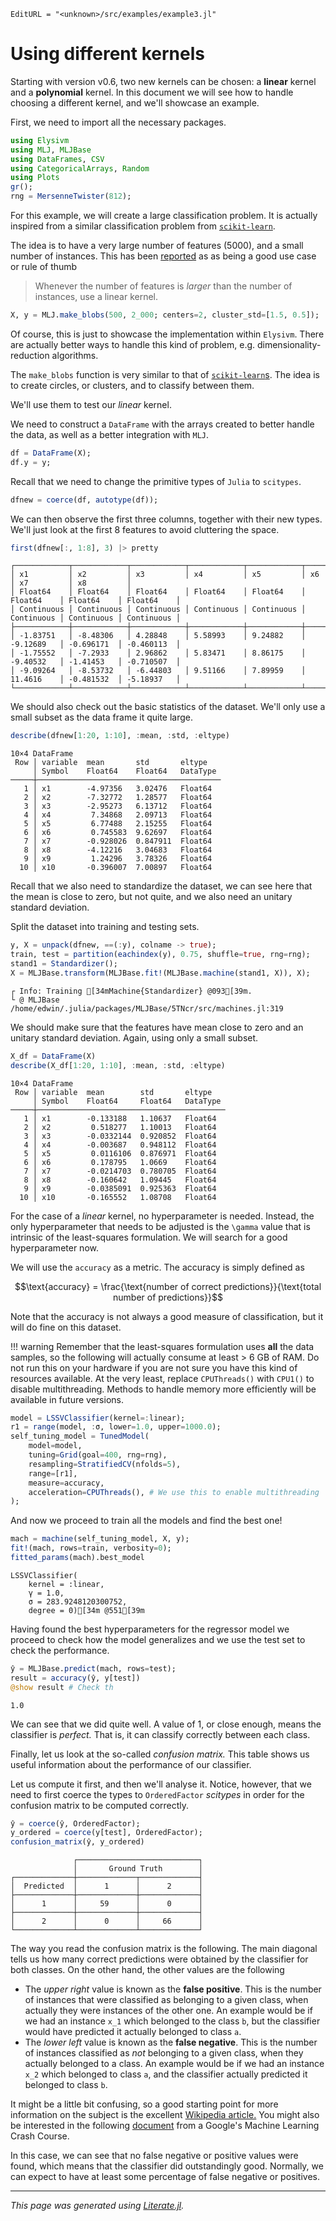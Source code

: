 ```@meta
EditURL = "<unknown>/src/examples/example3.jl"
```

# Using different kernels

Starting with version v0.6, two new kernels can be chosen: a **linear** kernel and a
**polynomial** kernel.
In this document we will see how to handle choosing a different kernel, and we'll
showcase an example.

First, we need to import all the necessary packages.

```julia
using Elysivm
using MLJ, MLJBase
using DataFrames, CSV
using CategoricalArrays, Random
using Plots
gr();
rng = MersenneTwister(812);

```

For this example, we will create a large classification problem. It is actually
inspired from a similar classification problem from [`scikit-learn`](https://scikit-learn.org/stable/auto_examples/svm/plot_separating_hyperplane_unbalanced.html#sphx-glr-auto-examples-svm-plot-separating-hyperplane-unbalanced-py).

The idea is to have a very large number of features (5000), and a small number of
instances.
This has been [reported](https://www.csie.ntu.edu.tw/~cjlin/papers/guide/guide.pdf) as
as being a good use case or rule of thumb

> Whenever the number of features is _larger_ than the number of instances, use a
> linear kernel.

```julia
X, y = MLJ.make_blobs(500, 2_000; centers=2, cluster_std=[1.5, 0.5]);

```

Of course, this is just to showcase the implementation within `Elysivm`. There are
actually better ways to handle this kind of problem, e.g. dimensionality-reduction
algorithms.

The `make_blobs` function is very similar to that of [`scikit-learn`s](https://scikit-learn.org/stable/modules/generated/sklearn.datasets.make_blobs.html#sklearn.datasets.make_blobs).
The idea is to create circles, or clusters, and to classify between them.

We'll use them to test our _linear_ kernel.

We need to construct a `DataFrame` with the arrays created to better handle the data,
as well as a better integration with `MLJ`.

```julia
df = DataFrame(X);
df.y = y;

```

Recall that we need to change the primitive types of `Julia` to `scitypes`.

```julia
dfnew = coerce(df, autotype(df));

```

We can then observe the first three columns, together with their new types.
We'll just look at the first 8 features to avoid cluttering the space.

```julia
first(dfnew[:, 1:8], 3) |> pretty
```

```
┌────────────┬────────────┬────────────┬────────────┬────────────┬────────────┬────────────┬────────────┐
│ x1         │ x2         │ x3         │ x4         │ x5         │ x6         │ x7         │ x8         │
│ Float64    │ Float64    │ Float64    │ Float64    │ Float64    │ Float64    │ Float64    │ Float64    │
│ Continuous │ Continuous │ Continuous │ Continuous │ Continuous │ Continuous │ Continuous │ Continuous │
├────────────┼────────────┼────────────┼────────────┼────────────┼────────────┼────────────┼────────────┤
│ -1.83751   │ -8.48306   │ 4.28848    │ 5.58993    │ 9.24882    │ -9.12689   │ -0.696171  │ -0.460113  │
│ -1.75552   │ -7.2933    │ 2.96862    │ 5.83471    │ 8.86175    │ -9.40532   │ -1.41453   │ -0.710507  │
│ -9.09264   │ -8.53732   │ -6.44803   │ 9.51166    │ 7.89959    │ 11.4616    │ -0.481532  │ -5.18937   │
└────────────┴────────────┴────────────┴────────────┴────────────┴────────────┴────────────┴────────────┘

```

We should also check out the basic statistics of the dataset. We'll only use a small
subset as the data frame it quite large.

```julia
describe(dfnew[1:20, 1:10], :mean, :std, :eltype)
```

```
10×4 DataFrame
 Row │ variable  mean       std       eltype
     │ Symbol    Float64    Float64   DataType
─────┼─────────────────────────────────────────
   1 │ x1        -4.97356   3.02476   Float64
   2 │ x2        -7.32772   1.28577   Float64
   3 │ x3        -2.95273   6.13712   Float64
   4 │ x4         7.34868   2.09713   Float64
   5 │ x5         6.77488   2.15255   Float64
   6 │ x6         0.745583  9.62697   Float64
   7 │ x7        -0.928026  0.847911  Float64
   8 │ x8        -4.12216   3.04683   Float64
   9 │ x9         1.24296   3.78326   Float64
  10 │ x10       -0.396007  7.00897   Float64
```

Recall that we also need to standardize the dataset, we can see here that the mean is
close to zero, but not quite, and we also need an unitary standard deviation.

Split the dataset into training and testing sets.

```julia
y, X = unpack(dfnew, ==(:y), colname -> true);
train, test = partition(eachindex(y), 0.75, shuffle=true, rng=rng);
stand1 = Standardizer();
X = MLJBase.transform(MLJBase.fit!(MLJBase.machine(stand1, X)), X);

```

```
┌ Info: Training [34mMachine{Standardizer} @093[39m.
└ @ MLJBase /home/edwin/.julia/packages/MLJBase/5TNcr/src/machines.jl:319

```

We should make sure that the features have mean close to zero and an unitary standard
deviation. Again, using only a small subset.

```julia
X_df = DataFrame(X)
describe(X_df[1:20, 1:10], :mean, :std, :eltype)
```

```
10×4 DataFrame
 Row │ variable  mean        std       eltype
     │ Symbol    Float64     Float64   DataType
─────┼──────────────────────────────────────────
   1 │ x1        -0.133188   1.10637   Float64
   2 │ x2         0.518277   1.10013   Float64
   3 │ x3        -0.0332144  0.920852  Float64
   4 │ x4        -0.003687   0.948112  Float64
   5 │ x5         0.0116106  0.876971  Float64
   6 │ x6         0.178795   1.0669    Float64
   7 │ x7        -0.0214703  0.780705  Float64
   8 │ x8        -0.160642   1.09445   Float64
   9 │ x9        -0.0385091  0.925363  Float64
  10 │ x10       -0.165552   1.08708   Float64
```

For the case of a _linear_ kernel, no hyperparameter is needed. Instead, the only
hyperparameter that needs to be adjusted is the ``\gamma`` value that is intrinsic
of the least-squares formulation. We will search for a good hyperparameter now.

We will use the `accuracy` as a metric. The accuracy is simply defined as

```math
\text{accuracy} = \frac{\text{number of correct predictions}}{\text{total number of predictions}}
```

Note that the accuracy is not always a good measure of classification, but it will do
fine on this dataset.

!!! warning
    Remember that the least-squares formulation uses **all** the data samples, so the
    following will actually consume at least > 6 GB of RAM. Do not run this on your
    hardware if you are not sure you have this kind of resources available.
    At the very least, replace `CPUThreads()` with `CPU1()` to disable multithreading.
    Methods to handle memory more efficiently will be available in future
    versions.

```julia
model = LSSVClassifier(kernel=:linear);
r1 = range(model, :σ, lower=1.0, upper=1000.0);
self_tuning_model = TunedModel(
    model=model,
    tuning=Grid(goal=400, rng=rng),
    resampling=StratifiedCV(nfolds=5),
    range=[r1],
    measure=accuracy,
    acceleration=CPUThreads(), # We use this to enable multithreading
);

```

And now we proceed to train all the models and find the best one!

```julia
mach = machine(self_tuning_model, X, y);
fit!(mach, rows=train, verbosity=0);
fitted_params(mach).best_model
```

```
LSSVClassifier(
    kernel = :linear,
    γ = 1.0,
    σ = 283.9248120300752,
    degree = 0)[34m @551[39m
```

Having found the best hyperparameters for the regressor model we proceed to check how the
model generalizes and we use the test set to check the performance.

```julia
ŷ = MLJBase.predict(mach, rows=test);
result = accuracy(ŷ, y[test])
@show result # Check th
```

```
1.0
```

We can see that we did quite well. A value of 1, or close enough, means the classifier
is _perfect._ That is, it can classify correctly between each class.

Finally, let us look at the so-called _confusion matrix._ This table shows us useful
information about the performance of our classifier.

Let us compute it first, and then we'll analyse it. Notice, however, that we need to
first coerce the types to `OrderedFactor` _scitypes_ in order for the confusion matrix
to be computed correctly.

```julia
ŷ = coerce(ŷ, OrderedFactor);
y_ordered = coerce(y[test], OrderedFactor);
confusion_matrix(ŷ, y_ordered)
```

```
              ┌───────────────────────────┐
              │       Ground Truth        │
┌─────────────┼─────────────┬─────────────┤
│  Predicted  │      1      │      2      │
├─────────────┼─────────────┼─────────────┤
│      1      │     59      │      0      │
├─────────────┼─────────────┼─────────────┤
│      2      │      0      │     66      │
└─────────────┴─────────────┴─────────────┘

```

The way you read the confusion matrix is the following. The main diagonal tells us how
many correct predictions were obtained by the classifier for both classes.
On the other hand, the other values are the following

- The _upper right_ value is known as the **false positive**. This is the number of instances that were classified as belonging to a given class, when actually they were instances of the other one. An example would be if we had an instance ``x_1`` which belonged to the class `b`, but the classifier would have predicted it actually belonged to class `a`.
- The _lower left_ value is known as the **false negative**. This is the number of instances classified as _not_ belonging to a given class, when they actually belonged to a class. An example would be if we had an instance ``x_2`` which belonged to class `a`, and the classifier actually predicted it belonged to class `b`.

It might be a little bit confusing, so a good starting point for more information on the
subject is the excellent [Wikipedia article.](https://en.wikipedia.org/wiki/Confusion_matrix)
You might also be interested in the following [document](https://developers.google.com/machine-learning/crash-course/classification/accuracy) from a Google's Machine Learning Crash Course.

In this case, we can see that no false negative or positive values were found, which
means that the classifier did outstandingly good.
Normally, we can expect to have at least some percentage of false negative or positives.

---

*This page was generated using [Literate.jl](https://github.com/fredrikekre/Literate.jl).*

